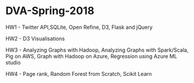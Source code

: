 # DVA-Spring-2018

HW1 - Twitter API,SQLite, Open Refine, D3, Flask and jQuery <br />

HW2 - D3 Visualisations<br />

HW3 - Analyzing Graphs with Hadoop, Analyzing Graphs with Spark/Scala, Pig on AWS, Graph with Hadoop on Azure, Regression using Azure ML <br />studio

HW4 - Page rank, Random Forest from Scratch, Scikit Learn<br />
